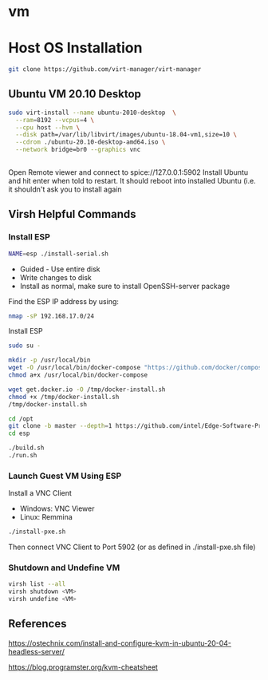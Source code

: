 # vm

# Host OS Installation
```bash
git clone https://github.com/virt-manager/virt-manager
```

## Ubuntu VM 20.10 Desktop
```bash
sudo virt-install --name ubuntu-2010-desktop  \
  --ram=8192 --vcpus=4 \
  --cpu host --hvm \
  --disk path=/var/lib/libvirt/images/ubuntu-18.04-vm1,size=10 \
  --cdrom ./ubuntu-20.10-desktop-amd64.iso \
  --network bridge=br0 --graphics vnc
    
```
Open Remote viewer and connect to spice://127.0.0.1:5902
Install Ubuntu and hit enter when told to restart.
It should reboot into installed Ubuntu (i.e. it shouldn't ask you to install again

## Virsh Helpful Commands

### Install ESP
```bash
NAME=esp ./install-serial.sh
```
- Guided - Use entire disk
- Write changes to disk
- Install as normal, make sure to install OpenSSH-server package

Find the ESP IP address by using:
```bash
nmap -sP 192.168.17.0/24
```

Install ESP
```bash
sudo su -

mkdir -p /usr/local/bin
wget -O /usr/local/bin/docker-compose "https://github.com/docker/compose/releases/download/1.25.4/docker-compose-$(uname -s)-$(uname -m)"
chmod a+x /usr/local/bin/docker-compose

wget get.docker.io -O /tmp/docker-install.sh
chmod +x /tmp/docker-install.sh
/tmp/docker-install.sh

cd /opt
git clone -b master --depth=1 https://github.com/intel/Edge-Software-Provisioner.git esp
cd esp

./build.sh
./run.sh
```

### Launch Guest VM Using ESP
Install a VNC Client
- Windows: VNC Viewer
- Linux: Remmina

```bash
./install-pxe.sh
```
Then connect VNC Client to Port 5902 (or as defined in ./install-pxe.sh file)

### Shutdown and Undefine VM
```bash
virsh list --all
virsh shutdown <VM>
virsh undefine <VM>
```

## References
https://ostechnix.com/install-and-configure-kvm-in-ubuntu-20-04-headless-server/

https://blog.programster.org/kvm-cheatsheet
